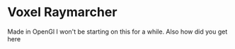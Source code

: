 # Voxel Raymarcher
Made in OpenGl
I won't be starting on this for a while.
Also how did you get here
